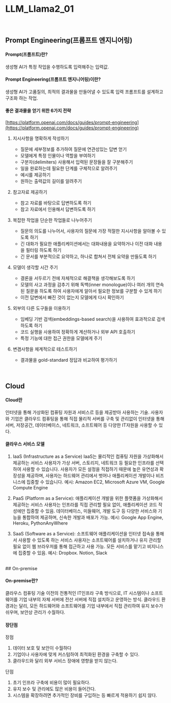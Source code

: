 # LLM_Llama2_01
<br/>

## Prompt Engineering(프롬프트 엔지니어링)

#### Prompt(프롬프트)란?
생성형 AI가 특정 작업을 수행하도록 입력해주는 입력값.

#### Prompt Engineering(프롬프트 엔지니어링)이란?
생성형 AI가 고품질의, 최적의 결과물을 만들어낼 수 있도록 입력 프롬프트를 설계하고 구조화 하는 작업.

#### 좋은 결과물을 얻기 위한 6가지 전략
[https://platform.openai.com/docs/guides/prompt-engineering](https://platform.openai.com/docs/guides/prompt-engineering)
1. 지시사항을 명확하게 작성하기
    - 질문에 세부정보를 추가하여 질문에 연관성있는 답변 얻기
    - 모델에게 특정 인물이나 역할을 부여하기
    - 구분자(delimiters) 사용해서 입력된 문장들을 잘 구분해주기
    - 일을 완료하는데 필요한 단계를 구체적으로 알려주기
    - 예시를 제공하기
    - 원하는 출력값의 길이를 알려주기

2. 참고자료 제공하기 
    - 참고 자료를 바탕으로 답변하도록 하기
    - 참고 자료에서 인용해서 답변하도록 하기

3. 복잡한 작업을 단순한 작업들로 나누어주기
    - 질문의 의도를 나누어서, 사용자의 질문에 가장 적절한 지시사항을 알아볼 수 있도록 하기
    - 긴 대화가 필요한 애플리케이션에서는 대화내용을 요약하거나 이전 대화 내용을 필터링 하도록 하기
    - 긴 문서를 부분적으로 요약하고, 하나로 합쳐서 전체 요약을 만들도록 하기

4. 모델이 생각할 시간 주기
    - 결론을 서두르기 전에 자체적으로 해결책을 생각해보도록 하기
    - 모델의 사고 과정을 감추기 위해 독백(inner monologue)이나 여러 개의 연속된 질문을 하도록 하여 사용자에게 알아서 필요한 정보를 구분할 수 있게 하기
    - 이전 답변에서 빠진 것이 없는지 모델에게 다시 확인하기

5. 외부의 다른 도구들을 이용하기
    - 임베딩 기반 검색(embeddings-based search)을 사용하여 효과적으로 검색하도록 하기
    - 코드 실행을 사용하여 정확하게 계산하거나 외부 API 호출하기
    - 특정 기능에 대한 접근 권한을 모델에게 주기

6. 변겸사항을 체계적으로 테스트하기
    - 결과물을 gold-standard 정답과 비교하여 평가하기
<br/>

## Cloud 

#### Cloud란
인터넷을 통해 가상화된 컴퓨팅 자원과 서비스르 등을 제공받아 사용하는 기술. 사용자와 기업은 클라우드 컴퓨팅을 통해 직접 물리적 서버를 구축 및 관리없이 인터넷을 통해 서버, 저장공간, 데이터베이스, 네트워크, 소프트웨어 등 다양한 IT자원을 사용할 수 있다.

#### 클라우스 서비스 모델
1. IaaS (Infrastructure as a Service)
IaaS는 물리적인 컴퓨팅 자원을 가상화해서 제공하는 서비스
사용자가 가상 서버, 스토리지, 네트워크 등 필요한 인프라를 선택하여 사용할 수 있습니다.
사용자가 모든 설정을 직접하기 때문에 높은 유연성과 확장성을 제공하며, 사용자는 하드웨어 관리에서 벗어나 애플리케이션 개발이나 비즈니스에 집중할 수 있습니다.
예시: Amazon EC2, Microsoft Azure VM, Google Compute Engine

2. PaaS (Platform as a Service):
애플리케이션 개발을 위한 플랫폼을 가상화해서 제공하는 서비스
사용자는 인프라를 직접 관리할 필요 없이, 애플리케이션 코드 작성에만 집중할 수 있음.
데이터베이스, 미들웨어, 개발 도구 등 다양한 서비스와 기능을 통합하여 제공하며, 신속한 개발과 배포가 가능.
예시: Google App Engine, Heroku, PythonAnyWhere

3. SaaS (Software as a Service):
소프트웨어 애플리케이션을 인터넷 접속을 통해서 사용할 수 있도록 하는 서비스 
사용자는 소프트웨어를 설치하거나 유지 관리할 필요 없이 웹 브라우저를 통해 접근하고 사용 가능. 
모든 서비스를 맡기고 비지니스에 집중할 수 있음.
예시: Dropbox. Notion, Slack
<br/>
## On-premise

#### On-premise란?
클라우스 컴퓨팅 기술 이전의 전통적인 IT인프라 구축 방식으로, IT 시스템이나 소프트웨어를 기업 내부의 자체 서버에 전산 서버에 직접 설치하고 운영하는 방식. 클라우드 환경과는 달리, 모든 하드웨어와 소프트웨어를 기업 내부에서 직접 관리하여 유지 보수가 쉬우며, 보안상 관리가 수월하다.

#### 장단점
장점
1. 데이터 보호 및 보안이 수월하다
2. 기업이나 사용자에 맞게 커스텀하여 최적화된 환경을 구축할 수 있다.
3. 클라우드와 달리 외부 서비스 장애에 영향을 받지 않는다.

단점
1. 초기 인프라 구축에 비용이 많이 필요하다.
2. 유지 보수 및 관리에도 많은 비용이 들어간다.
3. 시스템을 확장하려면 추가적인 장비를 구입하는 등 빠르게 적용하기 쉽지 않다.